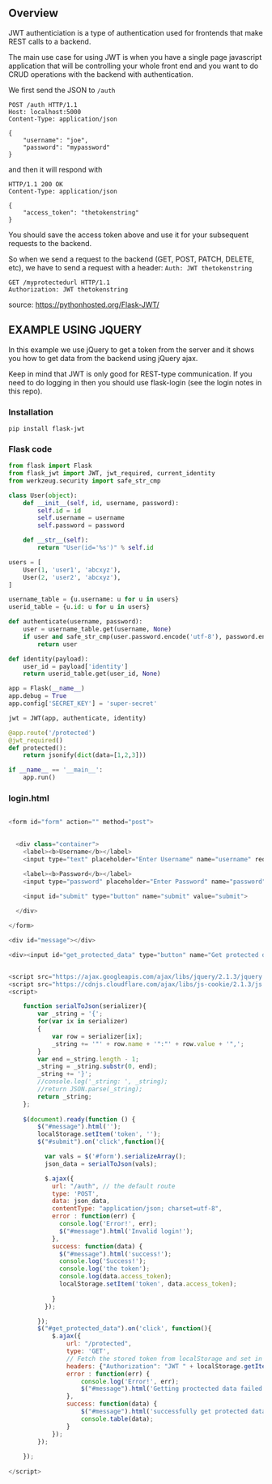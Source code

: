
Overview
--------
JWT authenticiation is a type of authentication used for frontends 
that make REST calls to a backend.

The main use case for using JWT is when you have a single page javascript
application that will be controlling your whole front end and 
you want to do CRUD operations with the backend with authentication.

We first send the JSON to `/auth` 
```
POST /auth HTTP/1.1
Host: localhost:5000
Content-Type: application/json

{
    "username": "joe",
    "password": "mypassword"
}
```
and then it will respond with
```
HTTP/1.1 200 OK
Content-Type: application/json

{
    "access_token": "thetokenstring"
}
```
You should save the access token above and use it for your subsequent requests to the backend.

So when we send a request to the backend (GET, POST, PATCH, DELETE, etc),
we have to send a request  with a header: `Auth: JWT thetokenstring`
```
GET /myprotectedurl HTTP/1.1
Authorization: JWT thetokenstring
```

source: https://pythonhosted.org/Flask-JWT/

EXAMPLE USING JQUERY
--------------------
In this example we use jQuery to get a token from the server
and it shows you how to get data from the backend using
jQuery ajax.

Keep in mind that JWT is only good for REST-type communication.
If you need to do logging in then you should use flask-login (see the login notes in this repo).

### Installation
```
pip install flask-jwt
```

### Flask code
```python
from flask import Flask
from flask_jwt import JWT, jwt_required, current_identity
from werkzeug.security import safe_str_cmp

class User(object):
    def __init__(self, id, username, password):
        self.id = id
        self.username = username
        self.password = password

    def __str__(self):
        return "User(id='%s')" % self.id

users = [
    User(1, 'user1', 'abcxyz'),
    User(2, 'user2', 'abcxyz'),
]

username_table = {u.username: u for u in users}
userid_table = {u.id: u for u in users}

def authenticate(username, password):
    user = username_table.get(username, None)
    if user and safe_str_cmp(user.password.encode('utf-8'), password.encode('utf-8')):
        return user

def identity(payload):
    user_id = payload['identity']
    return userid_table.get(user_id, None)

app = Flask(__name__)
app.debug = True
app.config['SECRET_KEY'] = 'super-secret'

jwt = JWT(app, authenticate, identity)

@app.route('/protected')
@jwt_required()
def protected():
    return jsonify(dict(data=[1,2,3]))

if __name__ == '__main__':
    app.run()

```

### login.html
```javascript

<form id="form" action="" method="post">
  

  <div class="container">
    <label><b>Username</b></label>
    <input type="text" placeholder="Enter Username" name="username" required>

    <label><b>Password</b></label>
    <input type="password" placeholder="Enter Password" name="password" required>

    <input id="submit" type="button" name="submit" value="submit">
    
  </div>

</form>

<div id="message"></div>

<div><input id="get_protected_data" type="button" name="Get protected data"></input></div>


<script src="https://ajax.googleapis.com/ajax/libs/jquery/2.1.3/jquery.min.js" type="text/javascript"></script>
<script src="https://cdnjs.cloudflare.com/ajax/libs/js-cookie/2.1.3/js.cookie.min.js"></script>
<script>

    function serialToJson(serializer){
        var _string = '{';
        for(var ix in serializer)
        {
            var row = serializer[ix];
            _string += '"' + row.name + '":"' + row.value + '",';
        }
        var end =_string.length - 1;
        _string = _string.substr(0, end);
        _string += '}';
        //console.log('_string: ', _string);
        //return JSON.parse(_string);
        return _string;
    };
 
    $(document).ready(function () {
        $("#message").html('');
        localStorage.setItem('token', '');
        $("#submit").on('click',function(){

          var vals = $('#form').serializeArray();
          json_data = serialToJson(vals);

          $.ajax({
            url: "/auth", // the default route
            type: 'POST',
            data: json_data,
            contentType: "application/json; charset=utf-8",
            error : function(err) {
              console.log('Error!', err);
              $("#message").html('Invalid login!');
            },
            success: function(data) {
              $("#message").html('success!');
              console.log('Success!');
              console.log('the token');
              console.log(data.access_token);
              localStorage.setItem('token', data.access_token);
              
            }
          });

        });
        $("#get_protected_data").on('click', function(){
            $.ajax({
                url: "/protected",
                type: 'GET',
                // Fetch the stored token from localStorage and set in the header
                headers: {"Authorization": "JWT " + localStorage.getItem('token')},
                error : function(err) {
                    console.log('Error!', err);
                    $("#message").html('Getting proctected data failed!');
                },
                success: function(data) {
                    $("#message").html('successfully get protected data');
                    console.table(data);
                }
            });
        });
        
    });
 
</script>

```
